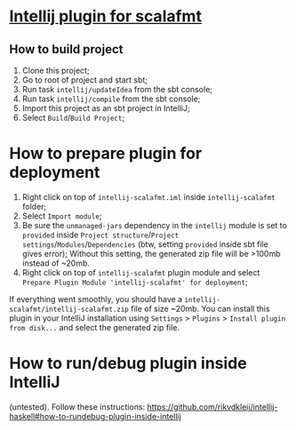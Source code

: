 # [Intellij plugin for scalafmt](https://plugins.jetbrains.com/plugin/8236)

## How to build project
1. Clone this project;
1. Go to root of project and start sbt;
1. Run task `intellij/updateIdea` from the sbt console;
1. Run task `intellij/compile` from the sbt console;
1. Import this project as an sbt project in IntelliJ;
1. Select `Build`/`Build Project`;

# How to prepare plugin for deployment
1. Right click on top of `intellij-scalafmt.iml` inside `intellij-scalafmt` folder;
1. Select `Import module`;
1. Be sure the `unmanaged-jars` dependency in the `intellij` module is set to `provided`
   inside `Project structure`/`Project settings`/`Modules`/`Dependencies` (btw, setting `provided` inside sbt file gives error);
   Without this setting, the generated zip file will be >100mb instead of ~20mb.
1. Right click on top of `intellij-scalafmt` plugin module and select `Prepare Plugin Module 'intellij-scalafmt' for deployment`;

If everything went smoothly, you should have a `intellij-scalafmt/intellij-scalafmt.zip` file
of size ~20mb. You can install this plugin in your IntelliJ installation using
`Settings` > `Plugins` > `Install plugin from disk...` and select the generated zip file.

# How to run/debug plugin inside IntelliJ
(untested). Follow these instructions:
https://github.com/rikvdkleij/intellij-haskell#how-to-rundebug-plugin-inside-intellij

